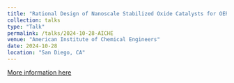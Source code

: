 ```yaml
---
title: "Rational Design of Nanoscale Stabilized Oxide Catalysts for OER with OC22"
collection: talks
type: "Talk"
permalink: /talks/2024-10-28-AICHE
venue: "American Institute of Chemical Engineers"
date: 2024-10-28
location: "San Diego, CA"
---
```


[More information here](http://CifLord.github.io/files/talks/AICHE_San_Diego_10282024.pdf)
